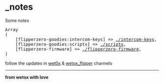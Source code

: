 # _notes
Some notes

<pre>
Array
(
    [flipperzero-goodies:intercom-keys] => <a href="https://wetox-team.github.io/flipperzero-goodies/intercom-keys/">./intercom-keys</a>,
    [flipperzero-goodies:scripts] => <a href="https://wetox-team.github.io/flipperzero-goodies/scripts/">./scripts</a>,
    [flipperzero-firmware] => <a href="https://wetox-team.github.io/flipperzero-goodies/flipperzero-firmware/">./flipperzero-firmware</a>,
)
</pre>

follow the updates in [wet0x](https://t.me/wet0x) & [wetox_flipper](https://t.me/wetox_flipper) channels

---

__from wetox with love__
